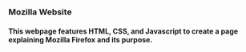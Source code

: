 ### Mozilla Website
#### This webpage features HTML, CSS, and Javascript to create a page explaining Mozilla Firefox and its purpose.